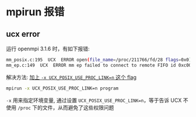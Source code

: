 # mpirun 报错

## ucx error

运行 openmpi 3.1.6 时，有如下报错:
```bash
mm_posix.c:195  UCX  ERROR open(file_name=/proc/211766/fd/28 flags=0x0) failed: Permission denied
mm_ep.c:149  UCX  ERROR mm ep failed to connect to remote FIFO id 0xc000000700033b36: Shared memory error
```

解决方法: [加上 `-x UCX_POSIX_USE_PROC_LINK=n` 这个 flag](https://github.com/openucx/ucx/issues/4224)
```bash
mpirun -x UCX_POSIX_USE_PROC_LINK=n program
```
`-x` 用来指定环境变量, 通过设置 `UCX_POSIX_USE_PROC_LINK=n`，等于告诉 UCX 不使用 `/proc` 下的文件，从而避免了这些权限问题


<!--stackedit_data:
eyJoaXN0b3J5IjpbLTE4NjY1MzQwNTldfQ==
-->